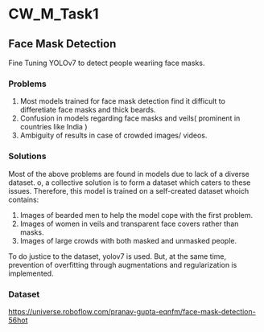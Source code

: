 # CW_M_Task1
## Face Mask Detection
Fine Tuning YOLOv7 to detect people weariing face masks. 
### Problems
1. Most models trained for face mask detection find it difficult to differetiate face masks and thick beards.
2. Confusion in models regarding face masks and veils( prominent in countries like India )
3. Ambiguity  of results in case of crowded images/ videos.

### Solutions 
Most of the above problems are found in models due to lack of a diverse dataset. o, a collective solution is to form a dataset which caters to these issues. 
Therefore, this model is trained on a self-created dataset whoich contains:
 1. Images of bearded men to help the model cope with the first problem.
 2. Images of women in veils and transparent face covers rather than masks.
 3. Images of large crowds with both masked and unmasked people.
 
To do justice to the dataset, yolov7 is used. But, at the same time, prevention of overfitting through augmentations and regularization is implemented.

### Dataset
https://universe.roboflow.com/pranav-gupta-eqnfm/face-mask-detection-56hot
